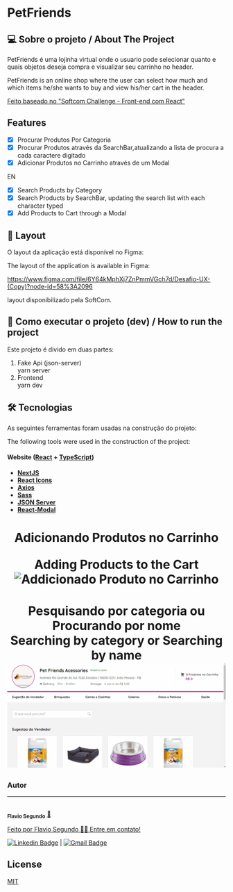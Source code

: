 # PetFriends


## 💻 Sobre o projeto  / About The Project
PetFriends é uma lojinha virtual onde o usuario pode selecionar quanto e quais objetos deseja compra e visualizar seu carrinho no header.

PetFriends is an online shop where the user can select how much and which items he/she wants to buy and view his/her cart in the header.

[Feito baseado no "Softcom Challenge - Front-end com React" ](https://github.com/softcomtecnologia/challenge/tree/master/front-end)

## Features

- [x] Procurar Produtos Por Categoria
- [x] Procurar Produtos através da SearchBar,atualizando a lista de procura a cada caractere digitado
- [x] Adicionar Produtos no Carrinho através de um Modal

EN
- [x] Search Products by Category
- [x] Search Products by SearchBar, updating the search list with each character typed
- [x] Add Products to Cart through a Modal

## 🎨 Layout

O layout da aplicação está disponível no Figma:

The layout of the application is available in Figma:

https://www.figma.com/file/6Y64kMphXj7ZnPmmVGch7d/Desafio-UX-(Copy)?node-id=58%3A2096

layout disponibilizado pela SoftCom.

## 🚀 Como executar o projeto (dev) / How to run the project

Este projeto é divido em duas partes:
1. Fake Api (json-server) <br/>
    yarn server
2. Frontend <br/>
    yarn dev



## 🛠 Tecnologias

As seguintes ferramentas foram usadas na construção do projeto:

The following tools were used in the construction of the project:

#### **Website**  ([React](https://reactjs.org/)  +  [TypeScript](https://www.typescriptlang.org/))


-   **[NextJS](https://nextjs.org/)**
-   **[React Icons](https://react-icons.github.io/react-icons/)**
-   **[Axios](https://github.com/axios/axios)**
-   **[Sass](https://sass-lang.com/)**
-   **[JSON Server](https://github.com/typicode/json-server)**
-   **[React-Modal](https://www.npmjs.com/package/react-modal)**

<h1 align="center">
  Adicionando Produtos no Carrinho
  
  Adding Products to the Cart
  <img alt="Addicionado Produto no Carrinho" title="Addicionado Produto no Carrinho" src="./public/AddProduct.gif" />
</h1>

<h1 align="center">
  Pesquisando por categoria ou Procurando por nome<br/>
  Searching by category or Searching by name
  <img alt="Addicionado Produto no Carrinho" title="Addicionado Produto no Carrinho" src="./public/SearchMethods.gif" />
</h1>

### Autor
---


 <img style="border-radius: 50%;" src="https://avatars.githubusercontent.com/u/25486795?v=4" width="100px;" alt=""/>
 <br />
 <sub><b>Flavio Segundo</b></sub></a> <a href="https://github.com/Fpos0">🚀


Feito por Flavio Segundo 👋🏽 Entre em contato!

[![Linkedin Badge](https://img.shields.io/badge/-FlavioFpos-blue?style=flat-square&logo=Linkedin&logoColor=white&link=https://www.linkedin.com/in/flavio-p-o-segundo-889b25108/)](https://www.linkedin.com/in/flavio-p-o-segundo-889b25108/) 
| 
[![Gmail Badge](https://img.shields.io/badge/-flaviofpos@hotmail.com-c14438?style=flat-square&logo=Gmail&logoColor=white&link=mailto:flaviofpos@hotmail.com)](mailto:flaviofpos@hotmail.com)

## License
[MIT](https://choosealicense.com/licenses/mit/)
